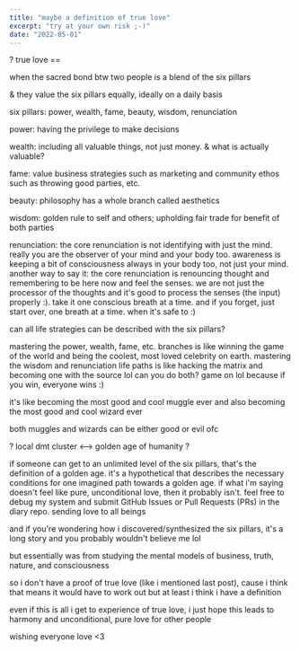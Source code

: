 ```yaml
---
title: "maybe a definition of true love"
excerpt: "try at your own risk ;-)"
date: "2022-05-01"
---
```


? true love == 

when the sacred bond btw two people is a blend of the six pillars

& they value the six pillars equally, ideally on a daily basis 



six pillars: power, wealth, fame, beauty, wisdom, renunciation



power: having the privilege to make decisions

wealth: including all valuable things, not just money. & what is actually valuable?

fame: value business strategies such as marketing and community ethos such as throwing good parties, etc.

beauty: philosophy has a whole branch called aesthetics

wisdom: golden rule to self and others; upholding fair trade for benefit of both parties

renunciation: the core renunciation is not identifying with just the mind. 
really you are the observer of your mind and your body too. 
awareness is keeping a bit of consciousness always in your body too, not just your mind. 
another way to say it: the core renunciation is renouncing thought and remembering to be here now and feel the senses. 
we are not just the processor of the thoughts and it's good to process the senses (the input) properly :).
take it one conscious breath at a time. 
and if you forget, just start over, one breath at a time. 
when it's safe to :)



can all life strategies can be described with the six pillars?

mastering the power, wealth, fame, etc. branches is like winning the game of the world and being the coolest, most loved celebrity on earth.
mastering the wisdom and renunciation life paths is like hacking the matrix and becoming one with the source lol
can you do both?
game on lol 
because if you win, everyone wins :)

it's like becoming the most good and cool muggle ever and also becoming the most good and cool wizard ever 

both muggles and wizards can be either good or evil ofc

? local dmt cluster <--> golden age of humanity ?


if someone can get to an unlimited level of the six pillars, that's the definition of a golden age. 
it's a hypothetical that describes the necessary conditions for one imagined path towards a golden age. 
if what i'm saying doesn't feel like pure, unconditional love, then it probably isn't.
feel free to debug my system and submit GitHub Issues or Pull Requests (PRs) in the diary repo.
sending love to all beings

and if you're wondering how i discovered/synthesized the six pillars, it's a long story and you probably wouldn't believe me lol

but essentially was from studying the mental models of business, truth, nature, and consciousness

so i don't have a proof of true love (like i mentioned last post), cause i think that means it would have to work out
but at least i think i have a definition

even if this is all i get to experience of true love, i just hope this leads to harmony and unconditional, pure love for other people

wishing everyone love <3 


